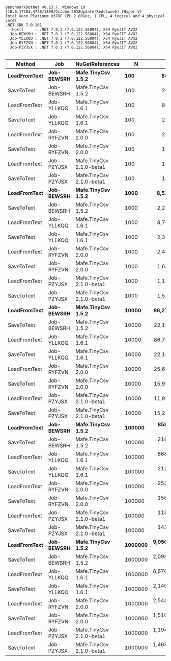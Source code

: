 ```

BenchmarkDotNet v0.13.7, Windows 10 (10.0.17763.4720/1809/October2018Update/Redstone5) (Hyper-V)
Intel Xeon Platinum 8370C CPU 2.80GHz, 1 CPU, 4 logical and 4 physical cores
.NET SDK 7.0.101
  [Host]     : .NET 7.0.1 (7.0.122.56804), X64 RyuJIT AVX2
  Job-BEWSRH : .NET 7.0.1 (7.0.122.56804), X64 RyuJIT AVX2
  Job-YLLKQQ : .NET 7.0.1 (7.0.122.56804), X64 RyuJIT AVX2
  Job-RYFZVN : .NET 7.0.1 (7.0.122.56804), X64 RyuJIT AVX2
  Job-PZYJSX : .NET 7.0.1 (7.0.122.56804), X64 RyuJIT AVX2


```
|       Method |        Job |          NuGetReferences |       N |           Mean |        Error |       StdDev |
|------------- |----------- |------------------------- |-------- |---------------:|-------------:|-------------:|
| **LoadFromText** | **Job-BEWSRH** |       **Mafe.TinyCsv 1.5.2** |     **100** |       **846.0 μs** |      **5.45 μs** |      **4.55 μs** |
|   SaveToText | Job-BEWSRH |       Mafe.TinyCsv 1.5.2 |     100 |       205.4 μs |      0.56 μs |      0.47 μs |
| LoadFromText | Job-YLLKQQ |       Mafe.TinyCsv 1.6.1 |     100 |       861.7 μs |      7.04 μs |      6.58 μs |
|   SaveToText | Job-YLLKQQ |       Mafe.TinyCsv 1.6.1 |     100 |       212.9 μs |      1.11 μs |      0.99 μs |
| LoadFromText | Job-RYFZVN |       Mafe.TinyCsv 2.0.0 |     100 |       251.1 μs |      3.17 μs |      2.81 μs |
|   SaveToText | Job-RYFZVN |       Mafe.TinyCsv 2.0.0 |     100 |       151.7 μs |      0.70 μs |      0.58 μs |
| LoadFromText | Job-PZYJSX | Mafe.TinyCsv 2.1.0-beta1 |     100 |       113.4 μs |      1.25 μs |      1.17 μs |
|   SaveToText | Job-PZYJSX | Mafe.TinyCsv 2.1.0-beta1 |     100 |       136.9 μs |      0.38 μs |      0.34 μs |
| **LoadFromText** | **Job-BEWSRH** |       **Mafe.TinyCsv 1.5.2** |    **1000** |     **8,512.3 μs** |     **28.76 μs** |     **25.50 μs** |
|   SaveToText | Job-BEWSRH |       Mafe.TinyCsv 1.5.2 |    1000 |     2,279.2 μs |     13.20 μs |     11.70 μs |
| LoadFromText | Job-YLLKQQ |       Mafe.TinyCsv 1.6.1 |    1000 |     8,761.9 μs |     54.74 μs |     51.20 μs |
|   SaveToText | Job-YLLKQQ |       Mafe.TinyCsv 1.6.1 |    1000 |     2,333.6 μs |     30.10 μs |     28.16 μs |
| LoadFromText | Job-RYFZVN |       Mafe.TinyCsv 2.0.0 |    1000 |     2,469.0 μs |      6.99 μs |      6.20 μs |
|   SaveToText | Job-RYFZVN |       Mafe.TinyCsv 2.0.0 |    1000 |     1,642.3 μs |     24.38 μs |     22.81 μs |
| LoadFromText | Job-PZYJSX | Mafe.TinyCsv 2.1.0-beta1 |    1000 |     1,126.3 μs |      4.64 μs |      3.88 μs |
|   SaveToText | Job-PZYJSX | Mafe.TinyCsv 2.1.0-beta1 |    1000 |     1,528.4 μs |     30.13 μs |     32.24 μs |
| **LoadFromText** | **Job-BEWSRH** |       **Mafe.TinyCsv 1.5.2** |   **10000** |    **86,277.2 μs** |    **515.32 μs** |    **456.82 μs** |
|   SaveToText | Job-BEWSRH |       Mafe.TinyCsv 1.5.2 |   10000 |    22,194.3 μs |    333.63 μs |    312.08 μs |
| LoadFromText | Job-YLLKQQ |       Mafe.TinyCsv 1.6.1 |   10000 |    86,790.3 μs |    731.04 μs |    683.82 μs |
|   SaveToText | Job-YLLKQQ |       Mafe.TinyCsv 1.6.1 |   10000 |    22,144.5 μs |    213.38 μs |    189.15 μs |
| LoadFromText | Job-RYFZVN |       Mafe.TinyCsv 2.0.0 |   10000 |    25,619.5 μs |    155.18 μs |    137.56 μs |
|   SaveToText | Job-RYFZVN |       Mafe.TinyCsv 2.0.0 |   10000 |    15,996.0 μs |    127.80 μs |    119.54 μs |
| LoadFromText | Job-PZYJSX | Mafe.TinyCsv 2.1.0-beta1 |   10000 |    11,939.1 μs |    114.13 μs |    101.18 μs |
|   SaveToText | Job-PZYJSX | Mafe.TinyCsv 2.1.0-beta1 |   10000 |    15,278.2 μs |    167.86 μs |    157.01 μs |
| **LoadFromText** | **Job-BEWSRH** |       **Mafe.TinyCsv 1.5.2** |  **100000** |   **858,707.4 μs** |  **4,632.75 μs** |  **4,333.48 μs** |
|   SaveToText | Job-BEWSRH |       Mafe.TinyCsv 1.5.2 |  100000 |   218,451.5 μs |  1,443.76 μs |  1,279.86 μs |
| LoadFromText | Job-YLLKQQ |       Mafe.TinyCsv 1.6.1 |  100000 |   868,503.4 μs |  4,264.51 μs |  3,561.06 μs |
|   SaveToText | Job-YLLKQQ |       Mafe.TinyCsv 1.6.1 |  100000 |   212,809.3 μs |    533.54 μs |    472.97 μs |
| LoadFromText | Job-RYFZVN |       Mafe.TinyCsv 2.0.0 |  100000 |   252,924.8 μs |  2,966.48 μs |  2,629.70 μs |
|   SaveToText | Job-RYFZVN |       Mafe.TinyCsv 2.0.0 |  100000 |   150,988.3 μs |    463.69 μs |    411.05 μs |
| LoadFromText | Job-PZYJSX | Mafe.TinyCsv 2.1.0-beta1 |  100000 |   118,511.3 μs |  1,636.50 μs |  1,530.79 μs |
|   SaveToText | Job-PZYJSX | Mafe.TinyCsv 2.1.0-beta1 |  100000 |   143,671.9 μs |    949.45 μs |    888.12 μs |
| **LoadFromText** | **Job-BEWSRH** |       **Mafe.TinyCsv 1.5.2** | **1000000** | **9,050,792.4 μs** | **35,990.79 μs** | **33,665.81 μs** |
|   SaveToText | Job-BEWSRH |       Mafe.TinyCsv 1.5.2 | 1000000 | 2,098,261.6 μs | 17,451.93 μs | 16,324.55 μs |
| LoadFromText | Job-YLLKQQ |       Mafe.TinyCsv 1.6.1 | 1000000 | 8,676,067.1 μs | 15,892.13 μs | 13,270.65 μs |
|   SaveToText | Job-YLLKQQ |       Mafe.TinyCsv 1.6.1 | 1000000 | 2,140,552.9 μs |  5,345.33 μs |  4,738.50 μs |
| LoadFromText | Job-RYFZVN |       Mafe.TinyCsv 2.0.0 | 1000000 | 2,544,880.7 μs | 10,738.34 μs |  9,519.26 μs |
|   SaveToText | Job-RYFZVN |       Mafe.TinyCsv 2.0.0 | 1000000 | 1,510,920.8 μs | 19,056.55 μs | 17,825.50 μs |
| LoadFromText | Job-PZYJSX | Mafe.TinyCsv 2.1.0-beta1 | 1000000 | 1,194,040.5 μs |  7,529.15 μs |  6,287.18 μs |
|   SaveToText | Job-PZYJSX | Mafe.TinyCsv 2.1.0-beta1 | 1000000 | 1,468,220.3 μs |  9,056.31 μs |  8,471.27 μs |
